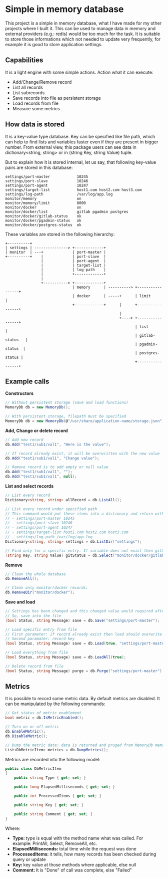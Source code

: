 # Simple in memory database 

This project is a simple in memory database, what I have made for my other projects where I built it. This can be used to manage data in memory and external providers (e.g.: redis) would be too much for the task. It is suitable to store those informations which not needed to update very frequently, for example it is good to store application settings.

## Capabilities

It is a light engine with some simple actions. Action what it can execute:
- Add/Change/Remove record
- List all records
- List subrecords
- Save records into file as persistent storage
- Load records from file
- Measure some metrics

## How data is stored

It is a key-value type database. Key can be specified like file path, which can help to find lists and variables faster even if they are present in bigger number. From external view, this package users can see data in dictionary<string, string> or in (string Key, string Value) tuple.

But to explain how it is stored internal, let us say, that following key-value pairs are stored in this database:
```
settings/port-master            10245
settings/port-slave             10246
settings/port-agent             10247
settings/target-list            host1.com host2.com host3.com
settings/log-path               /var/log/app.log
monitor/memory                  on
monitor/memory/limit            8000
monitor/docker                  on
monitor/docker/list             gitlab pgadmin postgres
monitor/docker/gitlab-status    ok
monitor/docker/pgadmin-status   ok
monitor/docker/postgres-status  ok
```
These variables are stored in the following hierarchy:
```
+----------+
| settings | ---------------> +-------------+
| monitor  | ---+             | port-master |
+----------+    |             | port-slave  |
                |             | port-agent  |
                |             | target-list |
                |             | log-path    |
                |             +-------------+
                |
                +-----------> +-------------+
                              | memory      | ----------> +-----------------+
                              | docker      | -----+      | limit           |
                              +-------------+      |      +-----------------+
                                                   |
                                                   +----> +-----------------+
                                                          | list            |
                                                          | gitlab-status   |
                                                          | pgadmin-status  |
                                                          | postgres-status |
                                                          +-----------------+
```

## Example calls

**Constructors**
```cs
// Without persistent storage (save and load functions)
MemoryDb db = new MemoryDb();

// With persistent storage, filepath must be specified
MemoryDb db = new MemoryDb(@"/usr/share/application-name/storage.json");
```

**Add, Change or delete record**
```cs
// Add new record
db.Add("test1/sub1/val1", "Here is the value");

// If record already exist, it will be overwritten with the new value
db.Add("test1/sub1/val1", "Change value");

// Remove record is to add empty or null value
db.Add("test1/sub1/val1", "");
db.Add("test1/sub1/val1", null);
```

**List and select records**
```cs
// List every record
Dictionary<string, string> allRecord = db.ListAll();

// List every record under specified path
// This command would put these items into a dictionary and return with it:
// - settings/port-master 10245
// - settings/port-slave 10246
// - settings/port-agent 10247
// - settings/target-list host1.com host2.com host3.com
// - settings/log-path /var/log/app.log
Dictionary<string, string> settings = db.ListDir("settings");

// Find only for a specific entry. If variable does not exist then gitStatus.Value is null
(string Key, string Value) gitStatus = db.Select("monitor/docker/gitlab-status");
```

**Remove**
```cs
// Clean the whole database
db.RemoveAll();

// Clean only monitor/docker records:
db.RemoveDir("monitor/docker");
```

**Save and load**
```cs
// Settings has been changed and this changed value would required after a restart too
// So, save into the file
(bool Status, string Message) save = db.Save("settings/port-master");

// Load specific entry from file
// First parameter: if record already exist then load should overwrite it?
// Second paramater: record key
(bool Status, string Message) save = db.Load(true, "settings/port-master");

// Load everything from file
(bool Status, string Message) save = db.LoadAll(true);

// Delete record from file
(bool Status, string Message) purge = db.Purge("settings/port-master");
```

## Metrics

It is possible to record some metric data. By default metrics are disabled. It can be manipulated by the following commands:
```cs
// Get status of metric enablement
bool metric = db.IsMetricEnabled();

// Turn on or off metric
db.EnableMetric();
db.DisableMetric();

// Dump the metric data: data is returned and pruged from MemoryDb memory
List<DbMetricItem> metrics = db.DumpMetrics();
```

Metrics are recorded into the following model:
```cs
public class DbMetricItem
{
    public string Type { get; set; }

    public long ElapsedMilliseconds { get; set; }

    public int ProcessedItems { get; set; }

    public string Key { get; set; }

    public string Comment { get; set; }
}
```

Where:
- <strong>Type: </strong>type is equal with the method name what was called. For example: PrintAll, Select, RemoveAll, etc.
- <strong>ElapsedMilliseconds: </strong>total time while the request was done
- <strong>ProcessedItems: </strong>it tells, how many records has been checked during query or update
- <strong>Key: </strong>key value at those methods where applicable, else null
- <strong>Comment: </strong>It is "Done" of call was complete, else "Failed"

